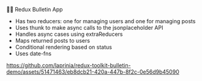 🥗🥣 Redux Bulletin App

* Has two reducers: one for managing users and one for managing posts
* Uses thunk to make async calls to the jsonplaceholder API
* Handles async cases using extraReducers
* Maps returned posts to users
* Conditional rendering based on status
* Uses date-fns

https://github.com/laprinia/redux-toolkit-bulletin-demo/assets/51471463/eb8dcb21-420a-447b-8f2c-0e56d9b45090

